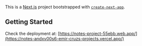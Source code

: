 This is a [Next.js](https://nextjs.org/) project bootstrapped with [`create-next-app`](https://github.com/vercel/next.js/tree/canary/packages/create-next-app).

## Getting Started

Check the deployment at: [https://notes-project-55ebb.web.app/](https://notes-andxv00s6-emir-cruzs-projects.vercel.app/)
